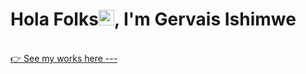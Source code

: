 
<h1 align="">Hola Folks<img width="25px" src="https://raw.githubusercontent.com/blackcater/blackcater/master/images/Hi.gif" alt="Hi from Gersh"/>, I'm Gervais Ishimwe</h1>
<br/>
<a href="https://www.amgervais.me/">👉 See my works here ---</a>
